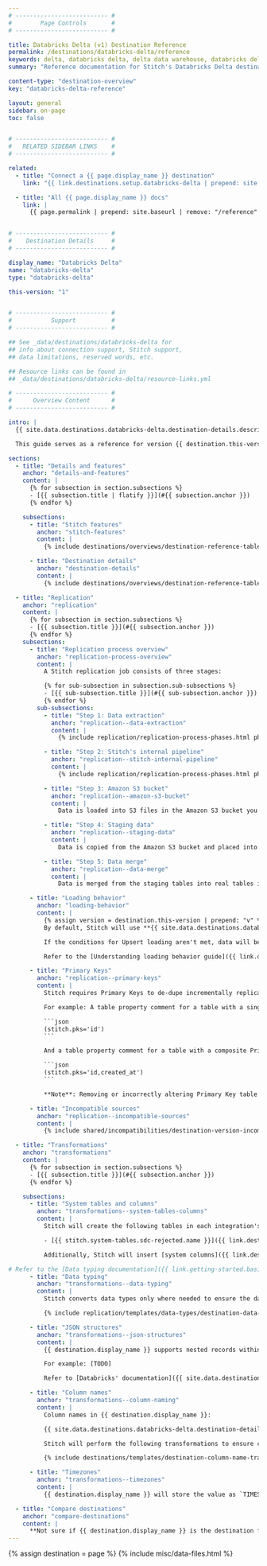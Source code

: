 ```yaml
---
# -------------------------- #
#        Page Controls       #
# -------------------------- #

title: Databricks Delta (v1) Destination Reference
permalink: /destinations/databricks-delta/reference
keywords: delta, databricks delta, delta data warehouse, databricks delta etl, etl to databricks delta
summary: "Reference documentation for Stitch's Databricks Delta destination, including info about Stitch features, replication, and transformations."

content-type: "destination-overview"
key: "databricks-delta-reference"

layout: general
sidebar: on-page
toc: false


# -------------------------- #
#   RELATED SIDEBAR LINKS    #
# -------------------------- #

related:
  - title: "Connect a {{ page.display_name }} destination"
    link: "{{ link.destinations.setup.databricks-delta | prepend: site.baseurl }}"

  - title: "All {{ page.display_name }} docs"
    link: |
      {{ page.permalink | prepend: site.baseurl | remove: "/reference" }}


# -------------------------- #
#    Destination Details     #
# -------------------------- #

display_name: "Databricks Delta"
name: "databricks-delta"
type: "databricks-delta"

this-version: "1"


# -------------------------- #
#           Support          #
# -------------------------- #

## See _data/destinations/databricks-delta for
## info about connection support, Stitch support,
## data limitations, reserved words, etc.

## Resource links can be found in 
## _data/destinations/databricks-delta/resource-links.yml

# -------------------------- #
#      Overview Content      #
# -------------------------- #

intro: |
  {{ site.data.destinations.databricks-delta.destination-details.description | flatify }}

  This guide serves as a reference for version {{ destination.this-version }} of Stitch's {{ destination.display_name }} destination.

sections:
  - title: "Details and features"
    anchor: "details-and-features"
    content: |
      {% for subsection in section.subsections %}
      - [{{ subsection.title | flatify }}](#{{ subsection.anchor }})
      {% endfor %}

    subsections:
      - title: "Stitch features"
        anchor: "stitch-features"
        content: |
          {% include destinations/overviews/destination-reference-table.html category="stitch-details" %}

      - title: "Destination details"
        anchor: "destination-details"
        content: |
          {% include destinations/overviews/destination-reference-table.html category="destination-details" %}

  - title: "Replication"
    anchor: "replication"
    content: |
      {% for subsection in section.subsections %}
      - [{{ subsection.title }}](#{{ subsection.anchor }})
      {% endfor %}
    subsections:
      - title: "Replication process overview"
        anchor: "replication-process-overview"
        content: |
          A Stitch replication job consists of three stages:

          {% for sub-subsection in subsection.sub-subsections %}
          - [{{ sub-subsection.title }}](#{{ sub-subsection.anchor }})
          {% endfor %}
        sub-subsections:
          - title: "Step 1: Data extraction"
            anchor: "replication--data-extraction"
            content: |
              {% include replication/replication-process-phases.html phase="data-extraction" %}

          - title: "Step 2: Stitch's internal pipeline"
            anchor: "replication--stitch-internal-pipeline"
            content: |
              {% include replication/replication-process-phases.html phase="internal-pipeline" %}

          - title: "Step 3: Amazon S3 bucket"
            anchor: "replication--amazon-s3-bucket"
            content: |
              Data is loaded into S3 files in the Amazon S3 bucket you provide during destination setup.

          - title: "Step 4: Staging data"
            anchor: "replication--staging-data"
            content: |
              Data is copied from the Amazon S3 bucket and placed into staging tables in {{ destination.display_name }}.

          - title: "Step 5: Data merge"
            anchor: "replication--data-merge"
            content: |
              Data is merged from the staging tables into real tables in {{ destination.display_name }}.

      - title: "Loading behavior"
        anchor: "loading-behavior"
        content: |
          {% assign version = destination.this-version | prepend: "v" %} 
          By default, Stitch will use **{{ site.data.destinations.databricks-delta.v1.replication.default-loading-behavior }} loading** when loading data into {{ destination.display_name }}.

          If the conditions for Upsert loading aren't met, data will be loaded using Append-Only loading.

          Refer to the [Understanding loading behavior guide]({{ link.destinations.storage.loading-behavior | prepend: site.baseurl }}) for more info and examples.

      - title: "Primary Keys"
        anchor: "replication--primary-keys"
        content: |
          Stitch requires Primary Keys to de-dupe incrementally replicated data. To ensure Primary Key data is available, Stitch creates a `stitch.pks` [table property comment]({{ site.data.destinations.databricks-delta.resource-links.table-properties }}){:target="new"} when the table is initially created in {{ destination.display_name }}. The table property comment is an array of strings that contain the names of the Primary Key columns for the table. 

          For example: A table property comment for a table with a single Primary Key:

          ```json
          (stitch.pks='id')
          ```

          And a table property comment for a table with a composite Primary Key:

          ```json
          (stitch.pks='id,created_at')
          ```

          **Note**: Removing or incorrectly altering Primary Key table property comments can lead to replication issues.

      - title: "Incompatible sources"
        anchor: "replication--incompatible-sources"
        content: |
          {% include shared/incompatibilities/destination-version-incompatibilities.html %}

  - title: "Transformations"
    anchor: "transformations"
    content: |
      {% for subsection in section.subsections %}
      - [{{ subsection.title }}](#{{ subsection.anchor }})
      {% endfor %}

    subsections:
      - title: "System tables and columns"
        anchor: "transformations--system-tables-columns"
        content: |
          Stitch will create the following tables in each integration's dataset:

          - [{{ stitch.system-tables.sdc-rejected.name }}]({{ link.destinations.storage.rejected-records | prepend: site.baseurl }})

          Additionally, Stitch will insert [system columns]({{ link.destinations.storage.system-tables-and-columns | prepend: site.baseurl }}) (prepended with `{{ system-column.prefix }}`) into each table.

# Refer to the [Data typing documentation]({{ link.getting-started.basic-concepts | prepend: site.baseurl | append: "#data-typing" }}) for more info.
      - title: "Data typing"
        anchor: "transformations--data-typing"
        content: |
          Stitch converts data types only where needed to ensure the data is accepted by {{ destination.display_name }}. In the table below are the data types Stitch supports for {{ destination.display_name }} destinations, and the Stitch types they map to.

          {% include replication/templates/data-types/destination-data-types.html display-intro=true %}

      - title: "JSON structures"
        anchor: "transformations--json-structures"
        content: |
          {{ destination.display_name }} supports nested records within tables. When JSON objects and arrays are replicated, Stitch will load the JSON intact into a `STRING` column and add a property of `"json"` to the column.

          For example: [TODO]

          Refer to [Databricks' documentation]({{ site.data.destinations.databricks-delta.resource-links.complex-data }}){:target="new"} for examples and instructions on working with complex data structures.

      - title: "Column names"
        anchor: "transformations--column-naming"
        content: |
          Column names in {{ destination.display_name }}:

          {{ site.data.destinations.databricks-delta.destination-details.column-name-rules | flatify | markdownify }}

          Stitch will perform the following transformations to ensure column names [adhere to the rules imposed by {{ destination.display_name }}]({{ site.data.destinations.databricks-delta.resource-links.object-names }}){:target="new"}:

          {% include destinations/templates/destination-column-name-transformations.html %}

      - title: "Timezones"
        anchor: "transformations--timezones"
        content: |
          {{ destination.display_name }} will store the value as `TIMESTAMP WITH TIMEZONE`. In {{ destination.display_name }}, this data is stored with timezone information and expressed as UTC.

  - title: "Compare destinations"
    anchor: "compare-destinations"
    content: |
      **Not sure if {{ destination.display_name }} is the destination for you?** Check out the [Choosing a Stitch Destination]({{ link.destinations.overviews.choose-destination | prepend: site.baseurl }}) guide to compare each of Stitch's destination offerings.
---
```

{% assign destination = page %}
{% include misc/data-files.html %}